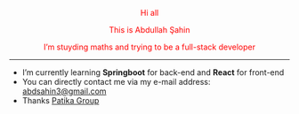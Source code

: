 <!DOCTYPE html>
<html lang="en">
<head>
    <meta charset="UTF-8">
    <meta http-equiv="X-UA-Compatible" content="IE=edge">
    <meta name="viewport" content="width=device-width, initial-scale=1.0">
    <title>Document</title>
</head>
<body>
    <div style="color: red; text-align: center;">
  
  Hi all
  
  This is Abdullah Şahin
  
  I’m stuyding maths and trying to be a full-stack developer

</div>
</body>
</html>

---
- I’m currently learning **Springboot** for back-end and **React** for front-end
- You can directly contact me via my e-mail address: abdsahin3@gmail.com
- Thanks [Patika Group](https://app.patika.dev/)

<!---
Abdullah-Sahin/Abdullah-Sahin is a ✨ special ✨ repository because its `README.md` (this file) appears on your GitHub profile.
You can click the Preview link to take a look at your changes.
--->
